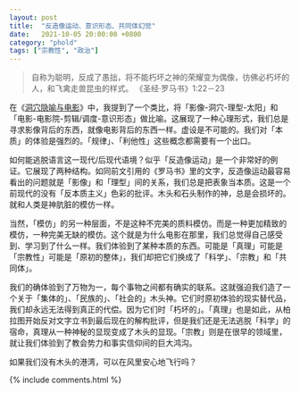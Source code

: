 ```yaml
---
layout: post
title:  "反造像运动、意识形态、共同体幻觉"
date:   2021-10-05 20:00:00 +0800
category: "phold"
tags: ["宗教性", "政治"]
---
```


> 自称为聪明，反成了愚拙，将不能朽坏之神的荣耀变为偶像，彷佛必朽坏的人，和飞禽走兽昆虫的样式。
> 《圣经·罗马书》1:22－23

在《[洞穴隐喻与电影](https://3gee.netlify.app/%E8%BF%87%E5%BA%A6%E8%A7%A3%E8%AF%BB/2021/09/07/%E6%B4%9E%E7%A9%B4%E9%9A%90%E5%96%BB%E4%B8%8E%E7%94%B5%E5%BD%B1.html)》中，我提到了一个类比，将「影像-洞穴-理型-太阳」和「电影-电影院-剪辑/调度-意识形态」做比喻。这展现了一种心理形式，我们总是寻求影像背后的东西，就像电影背后的东西一样。虚设是不可能的。我们对「本质」的体验是强烈的。「规律」、「利他性」这些概念都需要有一个出口。

如何能逃脱语言这一现代/后现代语境？似乎「反造像运动」是一个非常好的例证。它展现了两种结构。如同前文引用的《罗马书》里的文字，反造像运动最容易看出的问题就是「影像」和「理型」间的关系，我们总是把表象当本质。这是一个前现代的没有「反本质主义」色彩的批评。木头和石头制作的神，总是会损坏的。就和人类是神肮脏的模仿一样。

当然，「模仿」的另一种层面，不是这种不完美的质料模仿。而是一种更加精致的模仿，一种完美无缺的模仿。这个就是为什么电影在那里，我们总觉得自己感受到、学习到了什么一样。我们体验到了某种本质的东西。可能是「真理」可能是「宗教性」可能是「原初的整体」，我们却把它们换成了「科学」、「宗教」和「共同体」。

我们的确体验到了万物为一，每个事物之间都有确实的联系。这就强迫我们造了一个关于「集体的」、「民族的」、「社会的」木头神。它们时原初体验的现实替代品，我们却永远无法得到真正的代偿。因为它们时「朽坏的」。「真理」也是如此，从柏拉图开始反对文字立书到最后现在的解构批评，但是我们还是无法逃脱「科学」的宿命，真理从一种神秘的显现变成了木头的显现。「宗教」则是在很早的领域里，就让我们体验到了教会势力和事实信仰间的巨大鸿沟。

如果我们没有木头的港湾，可以在风里安心地飞行吗？

{% include comments.html %}
